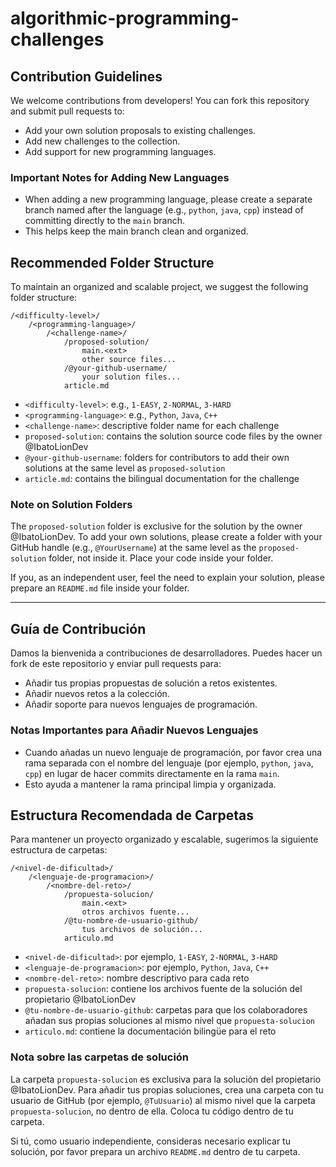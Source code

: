 # algorithmic-programming-challenges

## Contribution Guidelines

We welcome contributions from developers! You can fork this repository and submit pull requests to:

- Add your own solution proposals to existing challenges.
- Add new challenges to the collection.
- Add support for new programming languages.

### Important Notes for Adding New Languages

- When adding a new programming language, please create a separate branch named after the language (e.g., `python`, `java`, `cpp`) instead of committing directly to the `main` branch.
- This helps keep the main branch clean and organized.

## Recommended Folder Structure

To maintain an organized and scalable project, we suggest the following folder structure:

```
/<difficulty-level>/
    /<programming-language>/
        /<challenge-name>/
            /proposed-solution/
                main.<ext>
                other source files...
            /@your-github-username/
                your solution files...
            article.md
```

- `<difficulty-level>`: e.g., `1-EASY`, `2-NORMAL`, `3-HARD`
- `<programming-language>`: e.g., `Python`, `Java`, `C++`
- `<challenge-name>`: descriptive folder name for each challenge
- `proposed-solution`: contains the solution source code files by the owner @IbatoLionDev
- `@your-github-username`: folders for contributors to add their own solutions at the same level as `proposed-solution`
- `article.md`: contains the bilingual documentation for the challenge

### Note on Solution Folders

The `proposed-solution` folder is exclusive for the solution by the owner @IbatoLionDev. To add your own solutions, please create a folder with your GitHub handle (e.g., `@YourUsername`) at the same level as the `proposed-solution` folder, not inside it. Place your code inside your folder.

If you, as an independent user, feel the need to explain your solution, please prepare an `README.md` file inside your folder.

---

## Guía de Contribución

Damos la bienvenida a contribuciones de desarrolladores. Puedes hacer un fork de este repositorio y enviar pull requests para:

- Añadir tus propias propuestas de solución a retos existentes.
- Añadir nuevos retos a la colección.
- Añadir soporte para nuevos lenguajes de programación.

### Notas Importantes para Añadir Nuevos Lenguajes

- Cuando añadas un nuevo lenguaje de programación, por favor crea una rama separada con el nombre del lenguaje (por ejemplo, `python`, `java`, `cpp`) en lugar de hacer commits directamente en la rama `main`.
- Esto ayuda a mantener la rama principal limpia y organizada.

## Estructura Recomendada de Carpetas

Para mantener un proyecto organizado y escalable, sugerimos la siguiente estructura de carpetas:

```
/<nivel-de-dificultad>/
    /<lenguaje-de-programacion>/
        /<nombre-del-reto>/
            /propuesta-solucion/
                main.<ext>
                otros archivos fuente...
            /@tu-nombre-de-usuario-github/
                tus archivos de solución...
            articulo.md
```

- `<nivel-de-dificultad>`: por ejemplo, `1-EASY`, `2-NORMAL`, `3-HARD`
- `<lenguaje-de-programacion>`: por ejemplo, `Python`, `Java`, `C++`
- `<nombre-del-reto>`: nombre descriptivo para cada reto
- `propuesta-solucion`: contiene los archivos fuente de la solución del propietario @IbatoLionDev
- `@tu-nombre-de-usuario-github`: carpetas para que los colaboradores añadan sus propias soluciones al mismo nivel que `propuesta-solucion`
- `articulo.md`: contiene la documentación bilingüe para el reto

### Nota sobre las carpetas de solución

La carpeta `propuesta-solucion` es exclusiva para la solución del propietario @IbatoLionDev. Para añadir tus propias soluciones, crea una carpeta con tu usuario de GitHub (por ejemplo, `@TuUsuario`) al mismo nivel que la carpeta `propuesta-solucion`, no dentro de ella. Coloca tu código dentro de tu carpeta.

Si tú, como usuario independiente, consideras necesario explicar tu solución, por favor prepara un archivo `README.md` dentro de tu carpeta.
